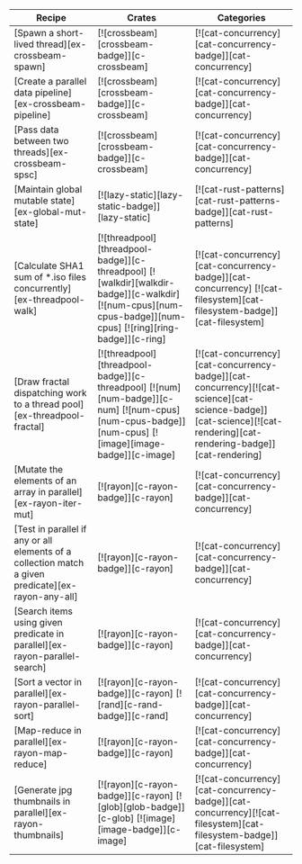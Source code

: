 | Recipe | Crates | Categories |
|--------|--------|------------|
| [Spawn a short-lived thread][ex-crossbeam-spawn] | [![crossbeam][crossbeam-badge]][c-crossbeam] | [![cat-concurrency][cat-concurrency-badge]][cat-concurrency] |
| [Create a parallel data pipeline][ex-crossbeam-pipeline] | [![crossbeam][crossbeam-badge]][c-crossbeam] | [![cat-concurrency][cat-concurrency-badge]][cat-concurrency] |
| [Pass data between two threads][ex-crossbeam-spsc] | [![crossbeam][crossbeam-badge]][c-crossbeam] | [![cat-concurrency][cat-concurrency-badge]][cat-concurrency] |
| [Maintain global mutable state][ex-global-mut-state] | [![lazy-static][lazy-static-badge]][lazy-static] | [![cat-rust-patterns][cat-rust-patterns-badge]][cat-rust-patterns] |
| [Calculate SHA1 sum of *.iso files concurrently][ex-threadpool-walk] | [![threadpool][threadpool-badge]][c-threadpool]  [![walkdir][walkdir-badge]][c-walkdir]  [![num-cpus][num-cpus-badge]][num-cpus]  [![ring][ring-badge]][c-ring] | [![cat-concurrency][cat-concurrency-badge]][cat-concurrency] [![cat-filesystem][cat-filesystem-badge]][cat-filesystem] |
| [Draw fractal dispatching work to a thread pool][ex-threadpool-fractal] | [![threadpool][threadpool-badge]][c-threadpool]  [![num][num-badge]][c-num]  [![num-cpus][num-cpus-badge]][num-cpus]  [![image][image-badge]][c-image] | [![cat-concurrency][cat-concurrency-badge]][cat-concurrency][![cat-science][cat-science-badge]][cat-science][![cat-rendering][cat-rendering-badge]][cat-rendering] |
| [Mutate the elements of an array in parallel][ex-rayon-iter-mut] | [![rayon][c-rayon-badge]][c-rayon] | [![cat-concurrency][cat-concurrency-badge]][cat-concurrency] |
| [Test in parallel if any or all elements of a collection match a given predicate][ex-rayon-any-all] | [![rayon][c-rayon-badge]][c-rayon] | [![cat-concurrency][cat-concurrency-badge]][cat-concurrency] |
| [Search items using given predicate in parallel][ex-rayon-parallel-search] | [![rayon][c-rayon-badge]][c-rayon] | [![cat-concurrency][cat-concurrency-badge]][cat-concurrency] |
| [Sort a vector in parallel][ex-rayon-parallel-sort] | [![rayon][c-rayon-badge]][c-rayon]  [![rand][c-rand-badge]][c-rand] | [![cat-concurrency][cat-concurrency-badge]][cat-concurrency] |
| [Map-reduce in parallel][ex-rayon-map-reduce] | [![rayon][c-rayon-badge]][c-rayon] | [![cat-concurrency][cat-concurrency-badge]][cat-concurrency] |
| [Generate jpg thumbnails in parallel][ex-rayon-thumbnails] | [![rayon][c-rayon-badge]][c-rayon]  [![glob][glob-badge]][c-glob]  [![image][image-badge]][c-image] | [![cat-concurrency][cat-concurrency-badge]][cat-concurrency][![cat-filesystem][cat-filesystem-badge]][cat-filesystem] |
